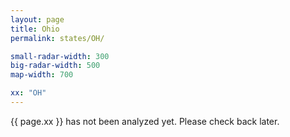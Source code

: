 ```yaml
---
layout: page
title: Ohio
permalink: states/OH/

small-radar-width: 300
big-radar-width: 500
map-width: 700

xx: "OH"
---
```


<p>{{ page.xx }} has not been analyzed yet. Please check back later.</p>